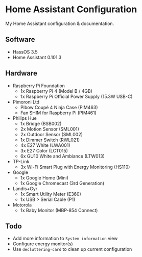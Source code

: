 # Home Assistant Configuration
My Home Assistant configuration & documentation.

## Software
- HassOS 3.5
- Home Assistant 0.101.3

## Hardware
- Raspberry Pi Foundation
    - 1x Raspberry Pi 4 (Model B / 4GB)
    - 1x Raspberry Pi Official Power Supply (15.3W USB-C)
- Pimoroni Ltd
    - Pibow Coupé 4 Ninja Case (PIM463)
    - Fan SHIM for Raspberry Pi (PIM461)
- Philips Hue
    - 1x Bridge (BSB002)
    - 2x Motion Sensor (SML001)
    - 2x Outdoor Sensor (SML002)
    - 1x Dimmer Switch (RWL021)
    - 4x E27 White (LWA001)
    - 3x E27 Color (LCT015)
    - 6x GU10 White and Ambiance (LTW013)
- TP-Link
    - 3x Wi-Fi Smart Plug with Energy Monitoring (HS110)
- Google
    - 1x Google Home (Mini) 
    - 1x Google Chromecast (3rd Generation)
- Landis+Gyr
    - 1x Smart Utility Meter (E360)
    - 1x USB > Serial Cable (P1)
- Motorola
    - 1x Baby Monitor (MBP-854 Connect)

## Todo
- Add more information to `System information` view
- Configure energy monitor(s)
- Use `decluttering-card` to clean up current configuration
